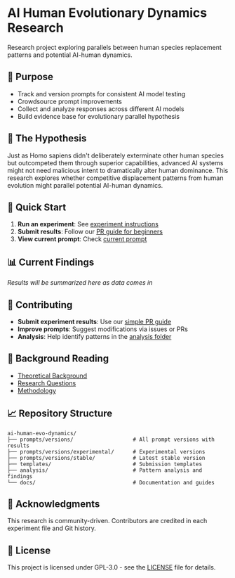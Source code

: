 # AI Human Evolutionary Dynamics Research

Research project exploring parallels between human species replacement patterns and potential AI-human dynamics.

## 🎯 Purpose
- Track and version prompts for consistent AI model testing
- Crowdsource prompt improvements  
- Collect and analyze responses across different AI models
- Build evidence base for evolutionary parallel hypothesis

## 🧬 The Hypothesis
Just as Homo sapiens didn't deliberately exterminate other human species but outcompeted them through superior capabilities, advanced AI systems might not need malicious intent to dramatically alter human dominance. This research explores whether competitive displacement patterns from human evolution might parallel potential AI-human dynamics.

## 🚀 Quick Start
1. **Run an experiment**: See [experiment instructions](docs/experiment-instructions.md)
2. **Submit results**: Follow our [PR guide for beginners](docs/pr-guide-beginners.md)
3. **View current prompt**: Check [current prompt](prompts/versions/stable/prompt.md)

## 📊 Current Findings
*Results will be summarized here as data comes in*

## 🤝 Contributing
- **Submit experiment results**: Use our [simple PR guide](docs/pr-guide-beginners.md)
- **Improve prompts**: Suggest modifications via issues or PRs
- **Analysis**: Help identify patterns in the [analysis folder](analysis/)

## 📖 Background Reading
- [Theoretical Background](docs/theoretical-background.md)
- [Research Questions](docs/research-questions.md) 
- [Methodology](docs/methodology.md)

## 📈 Repository Structure
```
ai-human-evo-dynamics/
├── prompts/versions/                   # All prompt versions with results
├── prompts/versions/experimental/      # Experimental versions
├── prompts/versions/stable/            # Latest stable version
├── templates/                          # Submission templates
├── analysis/                           # Pattern analysis and findings
└── docs/                               # Documentation and guides
```

## 🙏 Acknowledgments
This research is community-driven. Contributors are credited in each experiment file and Git history.

## 📄 License
This project is licensed under GPL-3.0 - see the [LICENSE](LICENSE) file for details.
